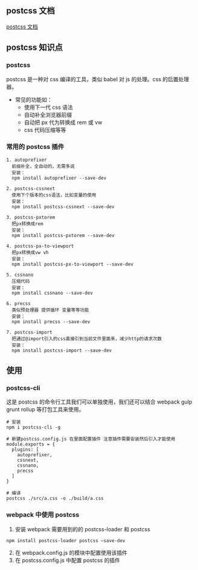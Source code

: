 ## postcss 文档

[postcss 文档](https://www.postcss.com.cn/)

## postcss 知识点

### postcss

postcss 是一种对 css 编译的工具，类似 babel 对 js 的处理。css 的后置处理器。

- 常见的功能如：
  - 使用下一代 css 语法
  - 自动补全浏览器前缀
  - 自动把 px 代为转换成 rem 或 vw
  - css 代码压缩等等

### 常用的 postcss 插件

```
1. autoprefixer
  前缀补全，全自动的，无需多说
  安装：
  npm install autoprefixer --save-dev

2. postcss-cssnext
  使用下个版本的css语法，比如变量的使用
  安装：
  npm install postcss-cssnext --save-dev

3. postcss-pxtorem
  把px转换成rem
  安装：
  npm install postcss-pxtorem --save-dev

4. postcss-px-to-viewport
  把px转换成vw vh
  安装：
  npm install postcss-px-to-viewport --save-dev

5. cssnano
  压缩代码
  安装：
  npm install cssnano --save-dev

6. precss
  类似预处理器 提供循环 变量等等功能
  安装：
  npm install precss --save-dev

7. postcss-import
  把通过@import引入的css直接引到当前文件里面来，减少http的请求次数
  安装：
  npm install postcss-import --save-dev
```

## 使用

### postcss-cli

这是 postcss 的命令行工具我们可以单独使用，我们还可以结合 webpack gulp grunt rollup 等打包工具来使用。

```shell
# 安装
npm i postcss-cli -g

# 新建postcss.config.js 在里面配置插件 注意插件需要安装然后引入才能使用
module.exports = {
  plugins: [
    autoprefixer,
    cssnext,
    cssnano,
    precss
  ]
}

# 编译
postcss ./src/a.css -o ./build/a.css
```

### webpack 中使用 postcss

1. 安装 webpack 需要用到的的 postcss-loader 和 postcss

```shell
npm install postcss-loader postcss –save-dev
```

2. 在 webpack.config.js 的模块中配置使用该插件
3. 在 postcss.config.js 中配置 postcss 的插件
